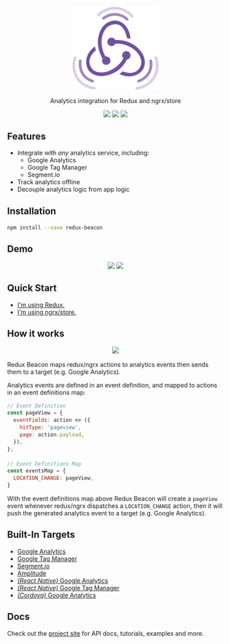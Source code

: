 <p align="center">
  <a href="https://rangle.github.io/redux-beacon/">
    <img alt="Redux Beacon" src="https://raw.githubusercontent.com/rangle/redux-beacon/af4a88229194291f6b6c9f5311b86488f6b16f1d/logo/redux-beacon-logomark.png" width="200">
  </a>
</p>

<p align="center">
Analytics integration for Redux and ngrx/store
</p>

<p align="center">
  <a href="https://circleci.com/gh/rangle/redux-beacon"><img src="https://img.shields.io/circleci/project/github/rangle/redux-beacon.svg"></a>
  <a href="https://www.npmjs.com/package/redux-beacon"><img src="https://img.shields.io/npm/v/redux-beacon.svg"></a>
  <a href="https://github.com/rangle/redux-beacon/blob/master/LICENSE"><img src="https://img.shields.io/github/license/rangle/redux-beacon.svg"></a>
</p>

## Features
 * Integrate with _any_ analytics service, including:
   * Google Analytics
   * Google Tag Manager
   * Segment.io
 * Track analytics offline
 * Decouple analytics logic from app logic

## Installation

```bash
npm install --save redux-beacon
```
## Demo

<p align="center">
  <img src="https://cloud.githubusercontent.com/assets/7446702/23868943/b5a26442-07f7-11e7-935a-59048e02eb5b.gif" width="750">
  <img src="https://cloud.githubusercontent.com/assets/7446702/23869223/949ae1b0-07f8-11e7-93fd-0b904f3660ea.gif" width="750">
</p>

## Quick Start
 - [I'm using Redux.](https://rangle.github.io/redux-beacon/docs/quick-start/redux-users.html)
 - [I'm using ngrx/store.](https://rangle.github.io/redux-beacon/docs/quick-start/ngrx-users.html)

## How it works

<p align="center">
  <img src="https://cloud.githubusercontent.com/assets/7446702/25776983/852cb482-329c-11e7-8196-e26b8664221c.png" width="600">
</p>

Redux Beacon maps redux/ngrx actions to analytics events then sends them to a target (e.g. Google Analytics).

Analytics events are defined in an event definition, and mapped to
actions in an event definitions map:

```js
// Event Definition
const pageView = {
  eventFields: action => ({
    hitType: 'pageview',
    page: action.payload,
  }),
};

// Event Definitions Map
const eventsMap = {
  LOCATION_CHANGE: pageView,
}
```

With the event definitions map above Redux Beacon will create a `pageView` event
whenever redux/ngrx dispatches a `LOCATION_CHANGE` action, then it will push the
generated analytics event to a target (e.g. Google Analytics).

## Built-In Targets

 - [Google Analytics](https://rangle.github.io/redux-beacon/docs/targets/google-analytics.html)
 - [Google Tag Manager](https://rangle.github.io/redux-beacon/docs/targets/google-tag-manager.html)
 - [Segment.io](https://rangle.github.io/redux-beacon/docs/targets/segment.html)
 - [Amplitude](https://rangle.github.io/redux-beacon/docs/targets/amplitude.html)
 - [_(React Native)_ Google Analytics](https://rangle.github.io/redux-beacon/docs/targets/react-native-google-analytics.html)
 - [_(React Native)_ Google Tag Manager](https://rangle.github.io/redux-beacon/docs/targets/react-native-google-tag-manager.html)
 - [_(Cordova)_ Google Analytics](https://rangle.github.io/redux-beacon/docs/targets/cordova-google-analytics.html)

## Docs
Check out the [project site](https://rangle.github.io/redux-beacon/)
for API docs, tutorials, examples and more.
